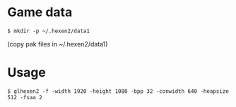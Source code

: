 # Game data
```
$ mkdir -p ~/.hexen2/data1
```
(copy pak files in ~/.hexen2/data1)

# Usage
```
$ glhexen2 -f -width 1920 -height 1080 -bpp 32 -conwidth 640 -heapsize 512 -fsaa 2
```
